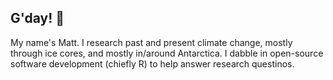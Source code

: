 
## G'day! :wave:
My name's Matt. I research past and present climate change, mostly through ice cores, and mostly in/around Antarctica. I dabble in open-source software development (chiefly R) to help answer research questinos.
